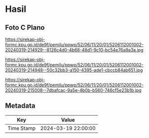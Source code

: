 # Hasil

## Foto C Plano

https://sirekap-obj-formc.kpu.go.id/de9f/pemilu/ppwp/52/06/11/20/01/5206112001002-20240319-214929--8126c4d0-4b68-48d1-9c10-bc54e76a9a3a.jpg

https://sirekap-obj-formc.kpu.go.id/de9f/pemilu/ppwp/52/06/11/20/01/5206112001002-20240319-214948--50c32bb3-a150-4395-ade1-cbccb84ab651.jpg

https://sirekap-obj-formc.kpu.go.id/de9f/pemilu/ppwp/52/06/11/20/01/5206112001002-20240319-215008--7dbafcac-9a5e-4b0b-b560-746cf5e23b1b.jpg


## Metadata

| Key        | Value               |
| ---------- | ------------------- |
| Time Stamp | 2024-03-19 22:00:00 |



